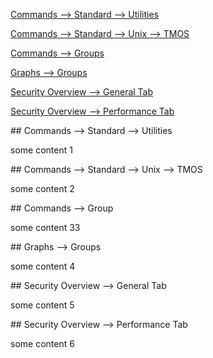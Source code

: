 [Commands --> Standard --> Utilities](#commandsutilities)

[Commands --> Standard --> Unix --> TMOS](#commandstmos)

[Commands --> Groups](#commandsgroups)

[Graphs --> Groups](#graphgroups)

[Security Overview --> General Tab](#securitygeneral)

[Security Overview --> Performance Tab](#securityperf)


<a name=commandsutilities></a> ## Commands --> Standard --> Utilities

some content 1

<a name=commandstmos></a> ## Commands --> Standard --> Unix --> TMOS

some content 2

<a name=commandsgroups></a> ## Commands --> Group

some content 33

<a name=graphgroups></a> ## Graphs --> Groups

some content 4

<a name=securitygeneral></a> ## Security Overview --> General Tab

some content 5 

<a name=securityperf></a> ## Security Overview --> Performance Tab

some content 6
